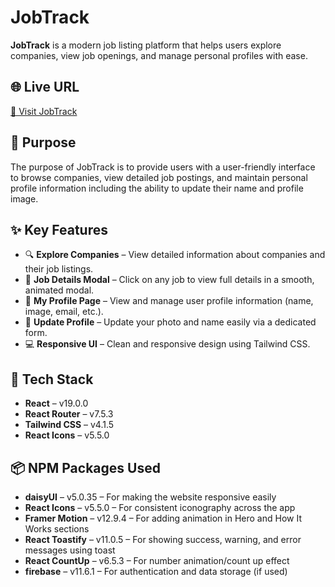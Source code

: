 # JobTrack

**JobTrack** is a modern job listing platform that helps users explore companies, view job openings, and manage personal profiles with ease.

## 🌐 Live URL

[🔗 Visit JobTrack](https://assignment-9-sarfaraz-akram.netlify.app)

## 🎯 Purpose

The purpose of JobTrack is to provide users with a user-friendly interface to browse companies, view detailed job postings, and maintain personal profile information including the ability to update their name and profile image.

## ✨ Key Features

- 🔍 **Explore Companies** – View detailed information about companies and their job listings.
- 📝 **Job Details Modal** – Click on any job to view full details in a smooth, animated modal.
- 👤 **My Profile Page** – View and manage user profile information (name, image, email, etc.).
- 🔄 **Update Profile** – Update your photo and name easily via a dedicated form.
- 💻 **Responsive UI** – Clean and responsive design using Tailwind CSS.

## 🚀 Tech Stack

- **React** – v19.0.0
- **React Router** – v7.5.3
- **Tailwind CSS** – v4.1.5
- **React Icons** – v5.5.0

## 📦 NPM Packages Used

- **daisyUI** – v5.0.35 – For making the website responsive easily
- **React Icons** – v5.5.0 – For consistent iconography across the app
- **Framer Motion** – v12.9.4 – For adding animation in Hero and How It Works sections
- **React Toastify** – v11.0.5 – For showing success, warning, and error messages using toast
- **React CountUp** – v6.5.3 – For number animation/count up effect
- **firebase** – v11.6.1 – For authentication and data storage (if used)
